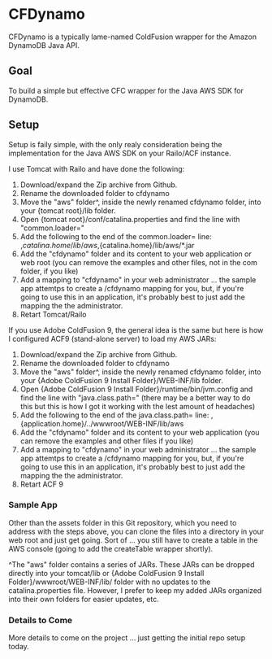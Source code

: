 # CFDynamo #

CFDynamo is a typically lame-named ColdFusion wrapper for the Amazon DynamoDB Java API.

## Goal ##
To build a simple but effective CFC wrapper for the Java AWS SDK for DynamoDB.

## Setup ##
Setup is faily simple, with the only realy consideration being the implementation for the Java AWS SDK on your Railo/ACF instance. 

I use Tomcat with Railo and have done the following: 

1. Download/expand the Zip archive from Github.
2. Rename the downloaded folder to cfdynamo
3. Move the "aws" folder^, inside the newly renamed cfdynamo folder, into your {tomcat root}/lib folder.
4. Open {tomcat root}/conf/catalina.properties and find the line with "common.loader="
5. Add the following to the end of the common.loader= line: ,${catalina.home}/lib/aws,${catalina.home}/lib/aws/*.jar
6. Add the "cfdynamo" folder and its content to your web application or web root (you can remove the examples and other files, not in the com folder, if you like)
7. Add a mapping to "cfdynamo" in your web administrator ... the sample app attemtps to create a /cfdynamo mapping for you, but, if you're going to use this in an application, it's probably best to just add the mapping the the administrator.
8. Retart Tomcat/Railo  

If you use Adobe ColdFusion 9, the general idea is the same but here is how I configured ACF9 (stand-alone server) to load my AWS JARs: 

1. Download/expand the Zip archive from Github.
2. Rename the downloaded folder to cfdynamo
3. Move the "aws" folder^, inside the newly renamed cfdynamo folder, into your {Adobe ColdFusion 9 Install Folder}/WEB-INF/lib folder.
4. Open {Adobe ColdFusion 9 Install Folder}/runtime/bin/jvm.config and find the line with "java.class.path=" (there may be a better way to do this but this is how I got it working with the lest amount of headaches)
5. Add the following to the end of the java.class.path= line: ,{application.home}/../wwwroot/WEB-INF/lib/aws
6. Add the "cfdynamo" folder and its content to your web application (you can remove the examples and other files if you like)
7. Add a mapping to "cfdynamo" in your web administrator ... the sample app attemtps to create a /cfdynamo mapping for you, but, if you're going to use this in an application, it's probably best to just add the mapping the the administrator.
8. Retart ACF 9

### Sample App ###
Other than the assets folder in this Git repository, which you need to address with the steps above, you can clone the files into a directory in your web root and just get going. Sort of ... you still have to create a table in the AWS console (going to add the createTable wrapper shortly).

^The "aws" folder contains a series of JARs. These JARs can be dropped directly into your tomcat/lib or {Adobe ColdFusion 9 Install Folder}/wwwroot/WEB-INF/lib/ folder with no updates to the catalina.properties file. However, I prefer to keep my added JARs organized into their own folders for easier updates, etc.   

### Details to Come ###
More details to come on the project ... just getting the initial repo setup today. 